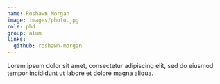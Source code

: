 ```yaml
---
name: Roshawn Morgan
image: images/photo.jpg
role: phd
group: alum
links:
  github: roshawn-morgan
---
```


Lorem ipsum dolor sit amet, consectetur adipiscing elit, sed do eiusmod tempor incididunt ut labore et dolore magna aliqua.
